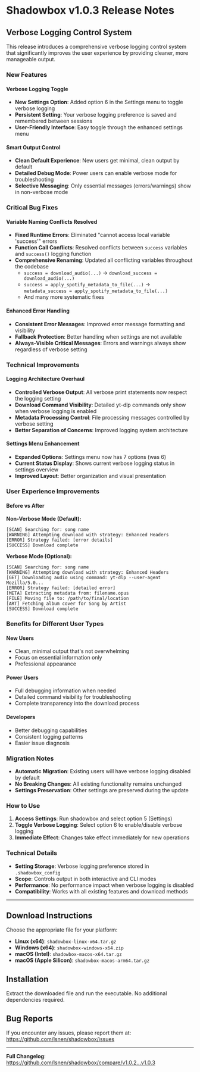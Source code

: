 # Shadowbox v1.0.3 Release Notes

##  Verbose Logging Control System

This release introduces a comprehensive verbose logging control system that significantly improves the user experience by providing cleaner, more manageable output.

###  New Features

#### **Verbose Logging Toggle**
- **New Settings Option**: Added option 6 in the Settings menu to toggle verbose logging
- **Persistent Setting**: Your verbose logging preference is saved and remembered between sessions
- **User-Friendly Interface**: Easy toggle through the enhanced settings menu

#### **Smart Output Control**
- **Clean Default Experience**: New users get minimal, clean output by default
- **Detailed Debug Mode**: Power users can enable verbose mode for troubleshooting
- **Selective Messaging**: Only essential messages (errors/warnings) show in non-verbose mode

###  Critical Bug Fixes

#### **Variable Naming Conflicts Resolved**
- **Fixed Runtime Errors**: Eliminated "cannot access local variable 'success'" errors
- **Function Call Conflicts**: Resolved conflicts between `success` variables and `success()` logging function
- **Comprehensive Renaming**: Updated all conflicting variables throughout the codebase
  - `success = download_audio(...)` → `download_success = download_audio(...)`
  - `success = apply_spotify_metadata_to_file(...)` → `metadata_success = apply_spotify_metadata_to_file(...)`
  - And many more systematic fixes

#### **Enhanced Error Handling**
- **Consistent Error Messages**: Improved error message formatting and visibility
- **Fallback Protection**: Better handling when settings are not available
- **Always-Visible Critical Messages**: Errors and warnings always show regardless of verbose setting

###  Technical Improvements

#### **Logging Architecture Overhaul**
- **Controlled Verbose Output**: All verbose print statements now respect the logging setting
- **Download Command Visibility**: Detailed yt-dlp commands only show when verbose logging is enabled
- **Metadata Processing Control**: File processing messages controlled by verbose setting
- **Better Separation of Concerns**: Improved logging system architecture

#### **Settings Menu Enhancement**
- **Expanded Options**: Settings menu now has 7 options (was 6)
- **Current Status Display**: Shows current verbose logging status in settings overview
- **Improved Layout**: Better organization and visual presentation

###  User Experience Improvements

#### **Before vs After**

**Non-Verbose Mode (Default):**
```
[SCAN] Searching for: song name
[WARNING] Attempting download with strategy: Enhanced Headers
[ERROR] Strategy failed: [error details]
[SUCCESS] Download complete
```

**Verbose Mode (Optional):**
```
[SCAN] Searching for: song name
[WARNING] Attempting download with strategy: Enhanced Headers
[GET] Downloading audio using command: yt-dlp --user-agent Mozilla/5.0...
[ERROR] Strategy failed: [detailed error]
[META] Extracting metadata from: filename.opus
[FILE] Moving file to: /path/to/final/location
[ART] Fetching album cover for Song by Artist
[SUCCESS] Download complete
```

###  Benefits for Different User Types

#### **New Users**
- Clean, minimal output that's not overwhelming
- Focus on essential information only
- Professional appearance

#### **Power Users**
- Full debugging information when needed
- Detailed command visibility for troubleshooting
- Complete transparency into the download process

#### **Developers**
- Better debugging capabilities
- Consistent logging patterns
- Easier issue diagnosis

###  Migration Notes

- **Automatic Migration**: Existing users will have verbose logging disabled by default
- **No Breaking Changes**: All existing functionality remains unchanged
- **Settings Preservation**: Other settings are preserved during the update

###  How to Use

1. **Access Settings**: Run shadowbox and select option 5 (Settings)
2. **Toggle Verbose Logging**: Select option 6 to enable/disable verbose logging
3. **Immediate Effect**: Changes take effect immediately for new operations

###  Technical Details

- **Setting Storage**: Verbose logging preference stored in `.shadowbox_config`
- **Scope**: Controls output in both interactive and CLI modes
- **Performance**: No performance impact when verbose logging is disabled
- **Compatibility**: Works with all existing features and download methods

---

##  Download Instructions

Choose the appropriate file for your platform:

- **Linux (x64)**: `shadowbox-linux-x64.tar.gz`
- **Windows (x64)**: `shadowbox-windows-x64.zip`  
- **macOS (Intel)**: `shadowbox-macos-x64.tar.gz`
- **macOS (Apple Silicon)**: `shadowbox-macos-arm64.tar.gz`

##  Installation

Extract the downloaded file and run the executable. No additional dependencies required.

##  Bug Reports

If you encounter any issues, please report them at: https://github.com/lsnen/shadowbox/issues

---

**Full Changelog**: https://github.com/lsnen/shadowbox/compare/v1.0.2...v1.0.3